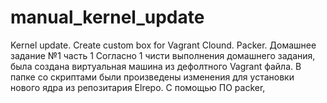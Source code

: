 # manual_kernel_update
Kernel update. Create custom box for Vagrant Clound. Packer.
Домашнее задание №1 часть 1
Согласно 1 чисти выполнения домашнего задания, была создана виртуальная машина из дефолтного Vagrant файла. В папке со скриптами были произведены изменения для установки нового ядра из репозитария Elrepo. С помощью ПО packer,
